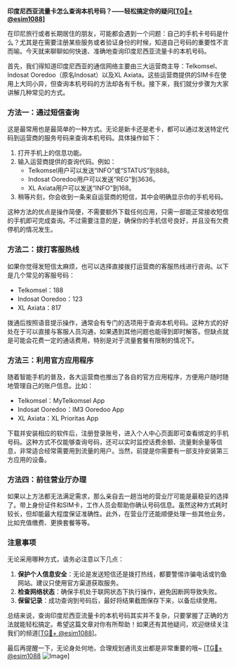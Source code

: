 **印度尼西亚流量卡怎么查询本机号码？——轻松搞定你的疑问[[TG💪+ @esim1088](https://t.me/s/esim1088)]**

在印尼旅行或者长期居住的朋友，可能都会遇到一个问题：自己的手机卡号码是什么？尤其是在需要注册某些服务或者验证身份的时候，知道自己号码的重要性不言而喻。今天就来聊聊如何快速、准确地查询印度尼西亚流量卡的本机号码。

首先，我们得知道印度尼西亚的通信网络主要由三大运营商主导：Telkomsel、Indosat Ooredoo（原名Indosat）以及XL Axiata。这些运营商提供的SIM卡在使用上大同小异，但查询本机号码的方法却各有千秋。接下来，我们就分步骤为大家讲解几种常见的方式。

### 方法一：通过短信查询

这是最常用也是最简单的一种方式。无论是新卡还是老卡，都可以通过发送特定代码到运营商的服务号码来查询本机号码。具体操作如下：

1. 打开手机上的信息功能。
2. 输入运营商提供的查询代码。例如：
   - Telkomsel用户可以发送“INFO”或“STATUS”到888。
   - Indosat Ooredoo用户可以发送“REG”到3636。
   - XL Axiata用户可以发送“INFO”到168。
3. 稍等片刻，你会收到一条来自运营商的短信，其中会明确显示你的手机号码。

这种方法的优点是操作简便，不需要额外下载任何应用，只需一部能正常接收短信的手机即可完成查询。不过需要注意的是，确保你的手机信号良好，并且没有欠费停机的情况发生。

### 方法二：拨打客服热线

如果你觉得发短信太麻烦，也可以选择直接拨打运营商的客服热线进行咨询。以下是几个常见的客服号码：

- Telkomsel：188
- Indosat Ooredoo：123
- XL Axiata：817

拨通后按照语音提示操作，通常会有专门的选项用于查询本机号码。这种方式的好处在于可以直接与客服人员沟通，如果遇到其他问题也能得到即时解答。但缺点就是可能会花费一定的通话费用，特别是对于流量套餐有限制的情况下。

### 方法三：利用官方应用程序

随着智能手机的普及，各大运营商也推出了各自的官方应用程序，方便用户随时随地管理自己的账户信息。比如：

- Telkomsel：MyTelkomsel App
- Indosat Ooredoo：IM3 Ooredoo App
- XL Axiata：XL Prioritas App

下载并安装相应的软件后，注册登录账号，进入个人中心页面即可查看绑定的手机号码。这种方式不仅能够查询号码，还可以实时监控话费余额、流量剩余量等信息，非常适合经常需要用到流量的用户。当然，前提是你需要有一部支持安装第三方应用的设备。

### 方法四：前往营业厅办理

如果以上方法都无法满足需求，那么亲自去一趟当地的营业厅可能是最稳妥的选择了。带上身份证件和SIM卡，工作人员会帮助你确认号码信息。虽然这种方式耗时较长，但却能最大程度保证准确性。此外，在营业厅还能顺便处理一些其他业务，比如充值缴费、更换套餐等等。

### 注意事项

无论采用哪种方式，请务必注意以下几点：

1. **保护个人信息安全**：无论是发送短信还是拨打热线，都要警惕诈骗电话或钓鱼网站。建议只使用官方渠道获取服务。
2. **检查网络状态**：确保手机处于联网状态下执行操作，避免因断网导致失败。
3. **保留记录**：成功查询到号码后，最好将结果截图保存下来，以备后续使用。

总结来说，查询印度尼西亚流量卡的本机号码其实并不复杂，只要掌握了正确的方法就能轻松搞定。希望这篇文章对你有所帮助！如果还有其他疑问，欢迎继续关注我们的频道[[TG💪+ @esim1088](https://t.me/s/esim1088)]。

最后再提醒一下，无论身处何地，合理规划通讯支出都是非常重要的哦~ [[TG💪+ @esim1088](https://t.me/s/esim1088) ![Image](https://i.postimg.cc/4NQfJmqS/Snipaste-2025-05-13-00-14-12.png)]